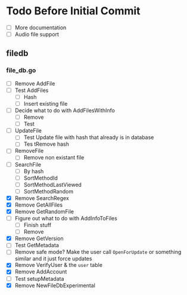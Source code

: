 # Todo Before Initial Commit
- [ ] More documentation
- [ ] Audio file support

## filedb
### file_db.go
- [ ] Remove AddFile
- [ ] Test AddFiles
  - [ ] Hash
  - [ ] Insert existing file
- [ ] Decide what to do with AddFilesWithInfo
  - [ ] Remove
  - [ ] Test
- [ ] UpdateFile
  - [ ] Test Update file with hash that already is in database
  - [ ] Tes tRemove hash
- [ ] RemoveFile
  - [ ] Remove non existant file
- [ ] SearchFile
  - [ ] By hash
  - [ ] SortMethodId
  - [ ] SortMethodLastViewed
  - [ ] SortMethodRandom
- [X] Remove SearchRegex
- [X] Remove GetAllFiles
- [X] Remove GetRandomFile
- [ ] Figure out what to do with AddInfoToFiles
  - [ ] Finish stuff
  - [ ] Remove
- [X] Remove GetVersion
- [ ] Test GetMetadata
- [ ] Remove safe mode? Make the user call `OpenForUpdate` or something similar and it just force updates
- [X] Remove VerifyUser & the `user` table
- [X] Remove AddAccount
- [ ] Test setupMetadata
- [X] Remove NewFileDbExperimental